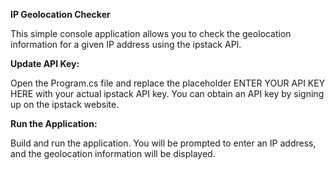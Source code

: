 **IP Geolocation Checker**

This simple console application allows you to check the geolocation information for a given IP address using the ipstack API.

**Update API Key:**

Open the Program.cs file and replace the placeholder ENTER YOUR API KEY HERE with your actual ipstack API key. You can obtain an API key by signing up on the ipstack website.

**Run the Application:**

Build and run the application. You will be prompted to enter an IP address, and the geolocation information will be displayed.
